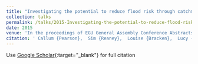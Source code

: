 ```yaml
---
title: "Investigating the potential to reduce flood risk through catchment-based land management techniques and interventions in the River Roe catchment, Cumbria,UK"
collection: talks
permalink: /talks/2015-Investigating-the-potential-to-reduce-flood-risk-through-catchment-based-land-management-techniques-and-interventions-in-the-River-Roe-catchment-CumbriaUK
date: 2015
venue: 'In the proceedings of EGU General Assembly Conference Abstracts'
citation: ' Callum {Pearson},  Sim {Reaney},  Louise {Bracken},  Lucy {Butler}, &quot;Investigating the potential to reduce flood risk through catchment-based land management techniques and interventions in the River Roe catchment, Cumbria,UK.&quot; In the proceedings of EGU General Assembly Conference Abstracts, 2015.'
---
```

Use [Google Scholar](https://scholar.google.com/scholar?q=Investigating+the+potential+to+reduce+flood+risk+through+catchment+based+land+management+techniques+and+interventions+in+the+River+Roe+catchment,+Cumbria,UK){:target="_blank"} for full citation